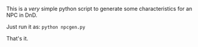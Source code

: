 This is a *very* simple python script to generate some characteristics for an NPC in DnD.

Just run it as: ``` python npcgen.py ```

That's it.
